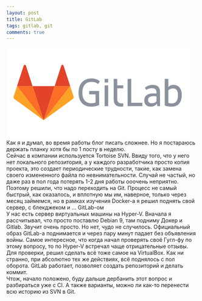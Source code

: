 ```yaml
---
layout: post
title: GitLab
tags: gitlab, git
comments: true
---
```


![](/images/072018/gitlab-card.png) Как я и думал, во время работы блог писать сложнее. Но я постараюсь держать планку хотя бы по 1 посту в неделю.  
Сейчас в компании используется Tortoise SVN. Ввиду того, что у него нет локального репозитория, а у каждого разработчика просто копия проекта, это создает периодические трудности, такие, как замена своего измененного файла по невнимательности. Случай не частый, но даже раз в пол года потерять 1-2 дня работы ооочень неприятно.  
Поэтому решили, что надо переходить на Git. Процесс не самый быстрый, как оказалось, и вплотную мы им, наверное, только через месяц займемся, но в рамках изучения Docker-а я решил поднять свой сервер, с блекджеком и ... GitLab-ом    
У нас есть сервер виртуальных машины на Hyper-V. Вначала я рассчитывал, что просто поставлю Debian 9, там подниму Докер и Gitlab. Звучит очень просто. Но нет, чудо не случилось. Официальный образ GitLab-а поднимается и через пару минут падает без объявления войны. Самое интересное, что когда начал проверять своё Гугл-фу по этому вопросу, то по Hyper-V встречал чаще отрицательные отзывы.  
Для проверки, решил сделать всё тоже самое на VirtualBox. Как ни странно, при абсолютно тех же действиях, всё поднялось с пол оборота. GitLab работает, позволяет создать репозиторий и делать коммит.  
Чтож, начало положено, буду дальше дербанить этот вопрос и разбираться уже с CI. А также варианты, можно ли как-то перенести всю историю из SVN в Git.